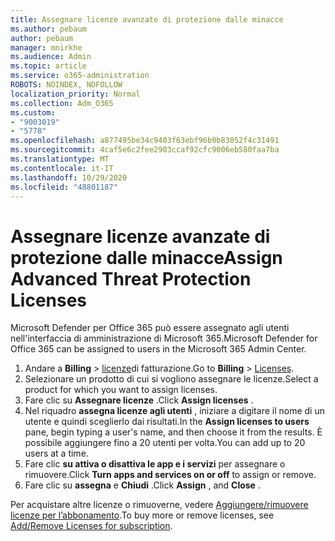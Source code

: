 ```yaml
---
title: Assegnare licenze avanzate di protezione dalle minacce
ms.author: pebaum
author: pebaum
manager: mnirkhe
ms.audience: Admin
ms.topic: article
ms.service: o365-administration
ROBOTS: NOINDEX, NOFOLLOW
localization_priority: Normal
ms.collection: Adm_O365
ms.custom:
- "9003019"
- "5778"
ms.openlocfilehash: a877495be34c9403f63ebf96b0b83052f4c31491
ms.sourcegitcommit: 4caf5e6c2fee2903ccaf92cfc9006eb580faa7ba
ms.translationtype: MT
ms.contentlocale: it-IT
ms.lasthandoff: 10/29/2020
ms.locfileid: "48801187"
---
```

# <a name="assign-advanced-threat-protection-licenses"></a><span data-ttu-id="55f20-102">Assegnare licenze avanzate di protezione dalle minacce</span><span class="sxs-lookup"><span data-stu-id="55f20-102">Assign Advanced Threat Protection Licenses</span></span>

<span data-ttu-id="55f20-103">Microsoft Defender per Office 365 può essere assegnato agli utenti nell'interfaccia di amministrazione di Microsoft 365.</span><span class="sxs-lookup"><span data-stu-id="55f20-103">Microsoft Defender for Office 365 can be assigned to users in the Microsoft 365 Admin Center.</span></span>

1. <span data-ttu-id="55f20-104">Andare a **Billing**  >  [licenze](https://go.microsoft.com/fwlink/p/?linkid=842264)di fatturazione.</span><span class="sxs-lookup"><span data-stu-id="55f20-104">Go to **Billing** > [Licenses](https://go.microsoft.com/fwlink/p/?linkid=842264).</span></span>
2. <span data-ttu-id="55f20-105">Selezionare un prodotto di cui si vogliono assegnare le licenze.</span><span class="sxs-lookup"><span data-stu-id="55f20-105">Select a product for which you want to assign licenses.</span></span>
3. <span data-ttu-id="55f20-106">Fare clic su **Assegnare licenze** .</span><span class="sxs-lookup"><span data-stu-id="55f20-106">Click **Assign licenses** .</span></span>
4. <span data-ttu-id="55f20-107">Nel riquadro **assegna licenze agli utenti**  , iniziare a digitare il nome di un utente e quindi sceglierlo dai risultati.</span><span class="sxs-lookup"><span data-stu-id="55f20-107">In the **Assign licenses to users**  pane, begin typing a user's name, and then choose it from the results.</span></span> <span data-ttu-id="55f20-108">È possibile aggiungere fino a 20 utenti per volta.</span><span class="sxs-lookup"><span data-stu-id="55f20-108">You can add up to 20 users at a time.</span></span>
5. <span data-ttu-id="55f20-109">Fare clic **su attiva o disattiva le app e i servizi**  per assegnare o rimuovere.</span><span class="sxs-lookup"><span data-stu-id="55f20-109">Click **Turn apps and services on or off**  to assign or remove.</span></span>
6. <span data-ttu-id="55f20-110">Fare clic su **assegna** e  **Chiudi** .</span><span class="sxs-lookup"><span data-stu-id="55f20-110">Click **Assign** , and  **Close** .</span></span>

<span data-ttu-id="55f20-111">Per acquistare altre licenze o rimuoverne, vedere [Aggiungere/rimuovere licenze per l’abbonamento](https://docs.microsoft.com/microsoft-365/commerce/licenses/buy-licenses?view=o365-worldwide#add-or-remove-licenses-for-your-business-subscription).</span><span class="sxs-lookup"><span data-stu-id="55f20-111">To buy more or remove licenses, see [Add/Remove Licenses for subscription](https://docs.microsoft.com/microsoft-365/commerce/licenses/buy-licenses?view=o365-worldwide#add-or-remove-licenses-for-your-business-subscription).</span></span>
